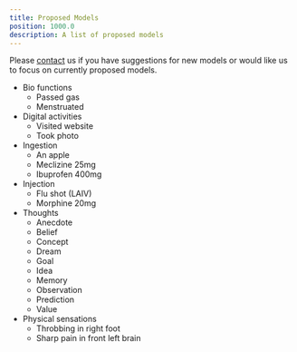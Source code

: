 ```yaml
---
title: Proposed Models
position: 1000.0
description: A list of proposed models
---
```

Please [contact](http://blog.memair.com/contact) us if you have suggestions for new models or would like us to focus on currently proposed models.

* Bio functions
  - Passed gas
  - Menstruated
* Digital activities
  - Visited website
  - Took photo
* Ingestion
  - An apple
  - Meclizine 25mg
  - Ibuprofen 400mg
* Injection
  - Flu shot (LAIV)
  - Morphine 20mg
* Thoughts
  - Anecdote
  - Belief
  - Concept
  - Dream
  - Goal
  - Idea
  - Memory
  - Observation
  - Prediction
  - Value
* Physical sensations
  - Throbbing in right foot
  - Sharp pain in front left brain
